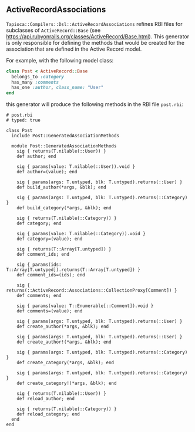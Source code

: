 ## ActiveRecordAssociations

`Tapioca::Compilers::Dsl::ActiveRecordAssociations` refines RBI files for subclasses of `ActiveRecord::Base`
(see https://api.rubyonrails.org/classes/ActiveRecord/Base.html). This generator is only
responsible for defining the methods that would be created for the association that
are defined in the Active Record model.

For example, with the following model class:

~~~rb
class Post < ActiveRecord::Base
  belongs_to :category
  has_many :comments
  has_one :author, class_name: "User"
end
~~~

this generator will produce the following methods in the RBI file
`post.rbi`:

~~~rbi
# post.rbi
# typed: true

class Post
  include Post::GeneratedAssociationMethods

  module Post::GeneratedAssociationMethods
    sig { returns(T.nilable(::User)) }
    def author; end

    sig { params(value: T.nilable(::User)).void }
    def author=(value); end

    sig { params(args: T.untyped, blk: T.untyped).returns(::User) }
    def build_author(*args, &blk); end

    sig { params(args: T.untyped, blk: T.untyped).returns(::Category) }
    def build_category(*args, &blk); end

    sig { returns(T.nilable(::Category)) }
    def category; end

    sig { params(value: T.nilable(::Category)).void }
    def category=(value); end

    sig { returns(T::Array[T.untyped]) }
    def comment_ids; end

    sig { params(ids: T::Array[T.untyped]).returns(T::Array[T.untyped]) }
    def comment_ids=(ids); end

    sig { returns(::ActiveRecord::Associations::CollectionProxy[Comment]) }
    def comments; end

    sig { params(value: T::Enumerable[::Comment]).void }
    def comments=(value); end

    sig { params(args: T.untyped, blk: T.untyped).returns(::User) }
    def create_author(*args, &blk); end

    sig { params(args: T.untyped, blk: T.untyped).returns(::User) }
    def create_author!(*args, &blk); end

    sig { params(args: T.untyped, blk: T.untyped).returns(::Category) }
    def create_category(*args, &blk); end

    sig { params(args: T.untyped, blk: T.untyped).returns(::Category) }
    def create_category!(*args, &blk); end

    sig { returns(T.nilable(::User)) }
    def reload_author; end

    sig { returns(T.nilable(::Category)) }
    def reload_category; end
  end
end
~~~
